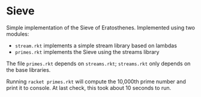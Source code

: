 Sieve
=====

Simple implementation of the Sieve of Eratosthenes.
Implemented using two modules:
- `stream.rkt` implements a simple stream library based on lambdas
- `primes.rkt` implements the Sieve using the streams library

The file `primes.rkt` depends on `streams.rkt`; `streams.rkt` only depends on the base libraries.

Running `racket primes.rkt` will compute the 10,000th prime number and print it to console.
At last check, this took about 10 seconds to run.
